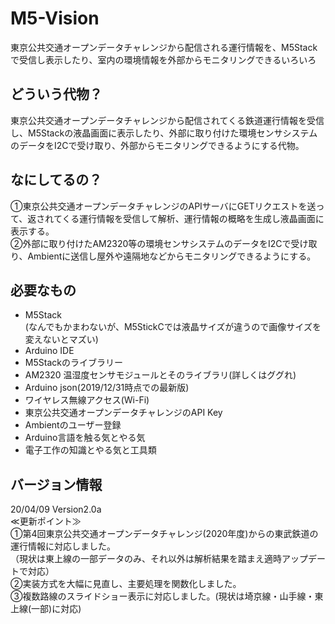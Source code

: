 # M5-Vision
東京公共交通オープンデータチャレンジから配信される運行情報を、M5Stackで受信し表示したり、室内の環境情報を外部からモニタリングできるいろいろ
## どういう代物？
東京公共交通オープンデータチャレンジから配信されてくる鉄道運行情報を受信し、M5Stackの液晶画面に表示したり、外部に取り付けた環境センサシステムのデータをI2Cで受け取り、外部からモニタリングできるようにする代物。
## なにしてるの？
①東京公共交通オープンデータチャレンジのAPIサーバにGETリクエストを送って、返されてくる運行情報を受信して解析、運行情報の概略を生成し液晶画面に表示する。<br>
②外部に取り付けたAM2320等の環境センサシステムのデータをI2Cで受け取り、Ambientに送信し屋外や遠隔地などからモニタリングできるようにする。<br>
## 必要なもの
* M5Stack <br> 
(なんでもかまわないが、M5StickCでは液晶サイズが違うので画像サイズを変えないとマズい)
* Arduino IDE
* M5Stackのライブラリー
* AM2320 温湿度センサモジュールとそのライブラリ(詳しくはググれ)
* Arduino json(2019/12/31時点での最新版)
* ワイヤレス無線アクセス(Wi-Fi)
* 東京公共交通オープンデータチャレンジのAPI Key
* Ambientのユーザー登録
* Arduino言語を触る気とやる気
* 電子工作の知識とやる気と工具類
## バージョン情報
20/04/09 Version2.0a <br> 
  ≪更新ポイント≫<br>
  ①第4回東京公共交通オープンデータチャレンジ(2020年度)からの東武鉄道の運行情報に対応しました。<br>
  （現状は東上線の一部データのみ、それ以外は解析結果を踏まえ適時アップデートで対応）<br>
  ②実装方式を大幅に見直し、主要処理を関数化しました。<br>
  ③複数路線のスライドショー表示に対応しました。(現状は埼京線・山手線・東上線(一部)に対応)<br>
